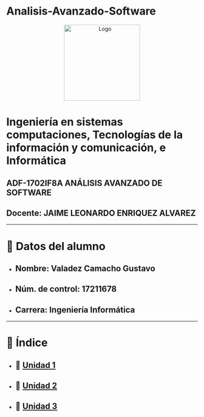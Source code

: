 # Analisis-Avanzado-Software
<p align="center">
    <img alt="Logo" src="https://www.tijuana.tecnm.mx/wp-content/themes/tecnm/images/logo_TECT.png" width=200 height=200>
</p>

# Ingeniería en sistemas computaciones, Tecnologías de la información y comunicación, e Informática
## ADF-1702IF8A ANÁLISIS AVANZADO DE SOFTWARE
## Docente: JAIME LEONARDO ENRIQUEZ ALVAREZ
___
# :page_with_curl: Datos del alumno
- ## Nombre: Valadez Camacho Gustavo
- ## Núm. de control: 17211678
- ## Carrera: Ingeniería Informática

___

# :floppy_disk: Índice 
- ## :file_folder: [Unidad 1](../Unidad_1)
- ## :file_folder: [Unidad 2](../Unidad_2)
- ## :file_folder: [Unidad 3](../Unidad_3)
